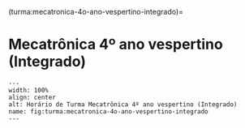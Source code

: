 (turma:mecatronica-4o-ano-vespertino-integrado)=

# Mecatrônica 4º ano vespertino (Integrado)

```{figure} ../_static/img/turma/mecatronica-4o-ano-vespertino-integrado.png
---
width: 100%
align: center
alt: Horário de Turma Mecatrônica 4º ano vespertino (Integrado)
name: fig:turma:mecatronica-4o-ano-vespertino-integrado
---
```

